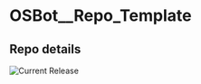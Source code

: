 # OSBot__Repo_Template

## Repo details

![Current Release](https://img.shields.io/badge/release-v0.4.1-blue)
